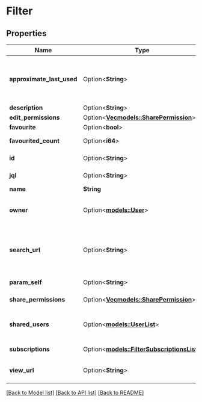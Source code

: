 # Filter

## Properties

Name | Type | Description | Notes
------------ | ------------- | ------------- | -------------
**approximate_last_used** | Option<**String**> | \\[Experimental\\] Approximate last used time. Returns the date and time when the filter was last used. Returns `null` if the filter hasn't been used after tracking was enabled. For performance reasons, timestamps aren't updated in real time and therefore may not be exactly accurate. | [optional][readonly]
**description** | Option<**String**> | A description of the filter. | [optional]
**edit_permissions** | Option<[**Vec<models::SharePermission>**](SharePermission.md)> | The groups and projects that can edit the filter. | [optional]
**favourite** | Option<**bool**> | Whether the filter is selected as a favorite. | [optional]
**favourited_count** | Option<**i64**> | The count of how many users have selected this filter as a favorite, including the filter owner. | [optional][readonly]
**id** | Option<**String**> | The unique identifier for the filter. | [optional][readonly]
**jql** | Option<**String**> | The JQL query for the filter. For example, *project = SSP AND issuetype = Bug*. | [optional]
**name** | **String** | The name of the filter. Must be unique. | 
**owner** | Option<[**models::User**](User.md)> | The user who owns the filter. This is defaulted to the creator of the filter, however Jira administrators can change the owner of a shared filter in the admin settings. | [optional][readonly]
**search_url** | Option<**String**> | A URL to view the filter results in Jira, using the [Search for issues using JQL](#api-rest-api-2-filter-search-get) operation with the filter's JQL string to return the filter results. For example, *https://your-domain.atlassian.net/rest/api/2/search?jql=project+%3D+SSP+AND+issuetype+%3D+Bug*. | [optional][readonly]
**param_self** | Option<**String**> | The URL of the filter. | [optional][readonly]
**share_permissions** | Option<[**Vec<models::SharePermission>**](SharePermission.md)> | The groups and projects that the filter is shared with. | [optional]
**shared_users** | Option<[**models::UserList**](UserList.md)> | A paginated list of the users that the filter is shared with. This includes users that are members of the groups or can browse the projects that the filter is shared with. | [optional][readonly]
**subscriptions** | Option<[**models::FilterSubscriptionsList**](FilterSubscriptionsList.md)> | A paginated list of the users that are subscribed to the filter. | [optional][readonly]
**view_url** | Option<**String**> | A URL to view the filter results in Jira, using the ID of the filter. For example, *https://your-domain.atlassian.net/issues/?filter=10100*. | [optional][readonly]

[[Back to Model list]](../README.md#documentation-for-models) [[Back to API list]](../README.md#documentation-for-api-endpoints) [[Back to README]](../README.md)


